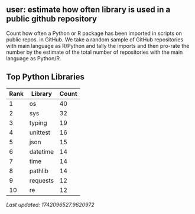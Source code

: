 ## user: estimate how often library is used in a public github repository

Count how often a Python or R package has been imported in scripts on public repos. in GitHub. We take a random sample of GitHub repositories with main language as R/Python and tally the imports and then pro-rate the number by the estimate of the total number of repositories with the main language as Python/R.




## Top Python Libraries

| Rank | Library | Count |
|------|---------|-------|
| 1 | os | 40 |
| 2 | sys | 32 |
| 3 | typing | 19 |
| 4 | unittest | 16 |
| 5 | json | 15 |
| 6 | datetime | 14 |
| 7 | time | 14 |
| 8 | pathlib | 14 |
| 9 | requests | 12 |
| 10 | re | 12 |

*Last updated: 1742096527.9620972*
